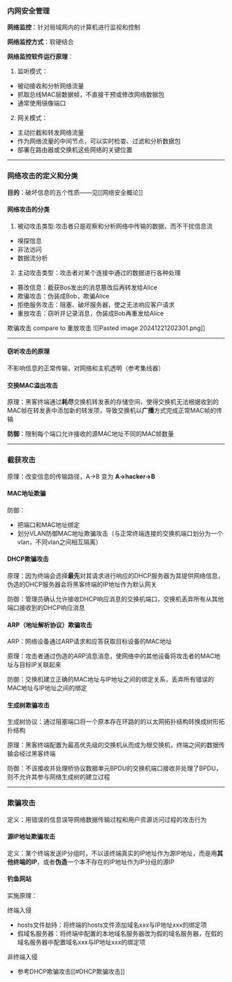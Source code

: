 ### 内网安全管理

**网络监控**：针对局域网内的计算机进行监视和控制

**网络监控方式**：软硬结合

**网络监控软件运行原理**：

1. 监听模式：
  - 被动接收和分析网络流量
  - 抓取总线MAC层数据帧，不直接干预或修改网络数据包
  - 通常使用镜像端口
2. 网关模式：
  - 主动拦截和转发网络流量
  - 作为网络流量的中间节点，可以实时检查、过滤和分析数据包
  - 部署在路由器或交换机这些网络的关键位置
---
### 网络攻击的定义和分类

**目的**：破坏信息的五个性质——见[[网络安全概论]]

#### 网络攻击的分类

1. 被动攻击类型:攻击者只是观察和分析网络中传输的数据，而不干扰信息流
  - 嗅探信息
  - 非法访问
  - 数据流分析

2. 主动攻击类型：攻击者对某个连接中通过的数据进行各种处理
  - 篡改信息：截获Bos发出的消息篡改后再转发给Alice
  - 欺骗攻击：伪装成Bob，欺骗Alice
  - 拒绝服务攻击：阻塞、破坏服务器，使之无法响应客户请求
  - 重放攻击：窃听并记录消息，伪装成Bob再重发给Alice

欺骗攻击 compare to 重放攻击
![[Pasted image 20241221202301.png]]

---

#### 窃听攻击的原理

不影响信息的正常传输，对网络和主机透明（参考集线器）

#### 交换MAC溢出攻击

原理：黑客终端通过**耗尽**交换机转发表的存储空间，使得交换机无法根据收到的MAC帧在转发表中添加新的转发项，导致交换机以**广播**方式完成正常MAC帧的传输

**防御**：限制每个端口允许接收的源MAC地址不同的MAC帧数量

---
### 截获攻击

原理：改变信息的传输路径，A->B 变为 **A->hacker->B**

#### MAC地址欺骗

防御：
- 把端口和MAC地址绑定
- 划分VLAN防御MAC地址欺骗攻击（与正常终端连接的交换机端口划分为一个vlan，不同vlan之间相互隔离）

#### DHCP欺骗攻击

原理：因为终端会选择**最先**对其请求进行响应的DHCP服务器为其提供网络信息，伪造的DHCP服务器会将黑客终端的IP地址作为默认网关

防御：管理员确认允许接收DHCP响应消息的交换机端口，交换机丢弃所有从其他端口接收到的DHCP响应消息

#### ARP（地址解析协议）欺骗攻击

ARP：网络设备通过ARP请求和应答获取目标设备的MAC地址

原理：攻击者通过伪造的ARP消息消息，使网络中的其他设备将攻击者的MAC地址与目标IP关联起来

防御：交换机建立正确的MAC地址与IP地址之间的绑定关系，丢弃所有错误的MAC地址与IP地址之间的绑定

#### 生成树欺骗攻击

生成树协议：通过阻塞端口将一个原本存在环路的的以太网拓扑结构转换成树形拓扑结构

原理：黑客终端配置为最高优先级的交换机从而成为根交换机，终端之间的数据传输会经过黑客终端

防御：不该接收并处理桥协议数据单元BPDU的交换机端口接收并处理了BPDU，则不允许其参与网络生成树的建立过程

---

### 欺骗攻击

定义：用错误的信息误导网络数据传输过程和用户资源访问过程的攻击行为

#### 源IP地址欺骗攻击

定义：某个终端发送IP分组时，不以该终端真实的IP地址作为源IP地址，而是用**其他终端的IP**，或者**伪造**一个本不存在的IP地址作为IP分组的源IP

#### 钓鱼网站

实施原理：

终端入侵
  - hosts文件劫持：将终端的hosts文件添加域名xxx与IP地址xxx的绑定项
  - 假域名服务器：将终端中配置的本地域名服务器改为假的域名服务器，在假的域名服务器中配置域名xxx与IP地址xxx的绑定项

非终端入侵
  - 参考DHCP欺骗攻击[[#DHCP欺骗攻击]]